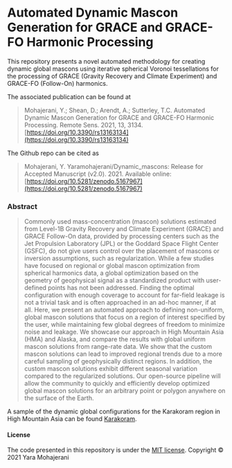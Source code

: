 # Automated Dynamic Mascon Generation for GRACE and GRACE-FO Harmonic Processing

This repository presents a novel automated methodology for creating dynamic global mascons using iterative spherical Voronoi tessellations for the processing of GRACE (Gravity Recovery and Climate Experiment) and GRACE-FO (Follow-On) harmonics.

The associated publication can be found at

> Mohajerani, Y.; Shean, D.; Arendt, A.; Sutterley, T.C. Automated Dynamic Mascon Generation for GRACE and GRACE-FO Harmonic Processing. Remote Sens. 2021, 13, 3134. [https://doi.org/10.3390/rs13163134](https://doi.org/10.3390/rs13163134)

The Github repo can be cited as
> Mohajerani, Y. Yaramohajerani/Dynamic_mascons: Release for Accepted Manuscript (v2.0). 2021. Available online: 
[https://doi.org/10.5281/zenodo.5167967](https://doi.org/10.5281/zenodo.5167967)

### Abstract

> Commonly used mass-concentration (mascon) solutions estimated from Level-1B Gravity Recovery and Climate Experiment (GRACE) and GRACE Follow-On data, provided by processing centers such as the Jet Propulsion Laboratory (JPL) or the Goddard Space Flight Center (GSFC), do not give users control over the placement of mascons or inversion assumptions, such as regularization. While a few studies have focused on regional or global mascon optimization from spherical harmonics data, a global optimization based on the geometry of geophysical signal as a standardized product with user-defined points has not been addressed. Finding the optimal configuration with enough coverage to account for far-field leakage is not a trivial task and is often approached in an ad-hoc manner, if at all. Here, we present an automated approach to defining non-uniform, global mascon solutions that focus on a region of interest specified by the user, while maintaining few global degrees of freedom to minimize noise and leakage. We showcase our approach in High Mountain Asia (HMA) and Alaska, and compare the results with global uniform mascon solutions from range-rate data. We show that the custom mascon solutions can lead to improved regional trends due to a more careful sampling of geophysically distinct regions. In addition, the custom mascon solutions exhibit different seasonal variation compared to the regularized solutions. Our open-source pipeline will allow the community to quickly and efficiently develop optimized global mascon solutions for an arbitrary point or polygon anywhere on the surface of the Earth.

A sample of the dynamic global configurations for the Karakoram region in High Mountain Asia can be found [Karakoram](./karakoram_config.html).


#### License
The code presented in this repository is under the [MIT license](./../LICENSE).
Copyright &copy; 2021 Yara Mohajerani
